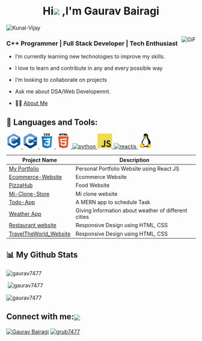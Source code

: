 <h1 align="center"> Hi<img src="https://github.com/TheDudeThatCode/TheDudeThatCode/blob/master/Assets/Hi.gif" width="40">
,I'm Gaurav Bairagi</h1>

<p align="left"> <img src="https://komarev.com/ghpvc/?username=Kunal-Vijay&label=Profile%20views&color=0e75b6&style=flat" alt="Kunal-Vijay" /> </p>
<img align="right" alt="GIF" src="https://github.com/TheDudeThatCode/TheDudeThatCode/blob/master/Assets/Developer.gif" />
<h3>C++ Programmer | Full Stack Developer | Tech Enthusiast</h3>

-  I’m currently learning new technologies to improve my skills. 
-  I love to learn and contribute in any and every possible way
-  I’m looking to collaborate on projects
-  Ask me about DSA/Web Developemnt.

- 👨‍💻 [About Me](https://my-portfolio-r6hi.onrender.com/#Home)

## 🚀 Languages and Tools:
<p align="left"> <a href="https://www.cprogramming.com/" target="_blank"> <img src="https://raw.githubusercontent.com/devicons/devicon/master/icons/c/c-original.svg" alt="c" width="40" height="40"/> </a> <a href="https://www.w3schools.com/cpp/" target="_blank"> <img src="https://raw.githubusercontent.com/devicons/devicon/master/icons/cplusplus/cplusplus-original.svg" alt="cplusplus" width="40" height="40"/> </a> <a href="https://www.w3schools.com/css/" target="_blank"> <img src="https://raw.githubusercontent.com/devicons/devicon/master/icons/css3/css3-original-wordmark.svg" alt="css3" width="40" height="40"/> </a> <a href="https://www.w3.org/html/" target="_blank"> <img src="https://raw.githubusercontent.com/devicons/devicon/master/icons/html5/html5-original-wordmark.svg" alt="html5" width="40" height="40"/> </a> <a href="https://www.python.org/" target="_blank"> <img src="https://upload.wikimedia.org/wikipedia/commons/thumb/c/c3/Python-logo-notext.svg/1024px-Python-logo-notext.svg.png" alt="python" width="40" height="40"/> </a> <a href="https://developer.mozilla.org/en-US/docs/Web/JavaScript" target="_blank"> <img src="https://raw.githubusercontent.com/devicons/devicon/master/icons/javascript/javascript-original.svg" alt="javascript" width="40" height="40"/> </a> <a href="https://reactjs.org/" target="_blank"> <img src="https://cdn.worldvectorlogo.com/logos/react-1.svg" alt="reactjs" width="40" height="40"/> </a>  <a href="https://www.linux.org/" target="_blank"> <img src="https://raw.githubusercontent.com/devicons/devicon/master/icons/linux/linux-original.svg" alt="linux" width="40" height="40"/> </a> </p>

| Project Name | Description |
| ------------- | ------------- |
| [My Portfolio](https://personal-portfolio-teal-ten.vercel.app/)  | Personal Portfolio Website using React JS|
| [Ecommerce-Website](https://ecommerce-backend-6pqj.onrender.com/) | Ecommerce Website |
| [PizzaHub](https://another-food-website.vercel.app/) | Food Website |
| [Mi-Clone-Store](https://mi-store-clone-eta.vercel.app/) | Mi clone website|
| [Todo-App](https://grub-todo-i9ei.onrender.com) | A MERN app to schedule Task|
| [Weather App](https://gaurav7477.github.io/WeatherInformation/)  | Giving Information about weather of different cities|
| [Restaurant website](https://gaurav7477.github.io/Restaurant_Website/)  | Responsive Design using HTML, CSS |
| [TravelTheWorld_Website](https://gaurav7477.github.io/TravelTheWorld_Website/)  | Responsive Design using HTML, CSS  

## 📊 My Github Stats
<p><img align="center"  src="https://github-readme-stats.vercel.app/api/top-langs?username=gaurav7477&show_icons=true&locale=en&layout=compact&theme=dark" alt="gaurav7477" /></p>
<p>&nbsp;<img align="center" src="https://github-readme-stats.vercel.app/api?username=gaurav7477&show_icons=true&locale=en&theme=dark" alt="gaurav7477" /></p>


<p><img align="center" src="https://github-readme-streak-stats.herokuapp.com/?user=gaurav7477&theme=dark" alt="gaurav7477" /></p>

## Connect with me:<img align="center" src="https://github.com/TheDudeThatCode/TheDudeThatCode/blob/master/Assets/Handshake.gif" width="79">
<p align="left">
<a href="https://www.linkedin.com/in/gaurav-bairagi/" target="blank"><img align="center" src="https://raw.githubusercontent.com/rahuldkjain/github-profile-readme-generator/master/src/images/icons/Social/linked-in-alt.svg" alt="Gaurav Bairagi" height="30" width="40" /></a>
<a href="https://twitter.com/GruB7477" target="blank"><img align="center" src="brave://favicon/size/64@1x/https://twitter.com/" alt="grub7477" height="30" width="40" /></a>
</p>
